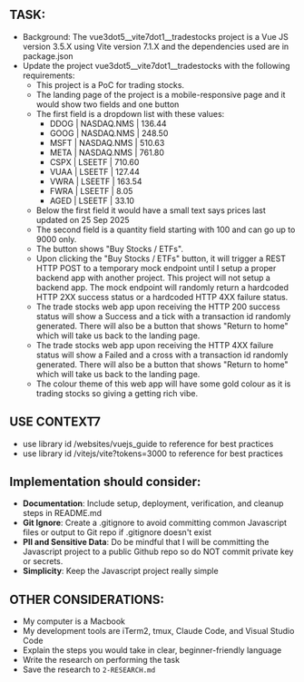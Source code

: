 ## TASK:
* Background: The vue3dot5__vite7dot1__tradestocks project is a Vue JS version 3.5.X using Vite version 7.1.X and the dependencies used are in package.json
* Update the project vue3dot5__vite7dot1__tradestocks with the following requirements:
    * This project is a PoC for trading stocks. 
    * The landing page of the project is a mobile-responsive page and it would show two fields and one button
    * The first field is a dropdown list with these values:
        * DDOG | NASDAQ.NMS | 136.44
        * GOOG | NASDAQ.NMS | 248.50
        * MSFT | NASDAQ.NMS | 510.63
        * META | NASDAQ.NMS | 761.80
        * CSPX | LSEETF     | 710.60
        * VUAA | LSEETF     | 127.44
        * VWRA | LSEETF     | 163.54
        * FWRA | LSEETF     | 8.05
        * AGED | LSEETF     | 33.10
    * Below the first field it would have a small text says prices last updated on 25 Sep 2025
    * The second field is a quantity field starting with 100 and can go up to 9000 only.
    * The button shows "Buy Stocks / ETFs".
    * Upon clicking the "Buy Stocks / ETFs" button, it will trigger a REST HTTP POST to a temporary mock endpoint until I setup a proper backend app with another project. This project will not setup a backend app. The mock endpoint will randomly return a hardcoded HTTP 2XX success status or a hardcoded HTTP 4XX failure status.
    * The trade stocks web app upon receiving the HTTP 200 success status will show a Success and a tick with a transaction id randomly generated. There will also be a button that shows "Return to home" which will take us back to the landing page.
    * The trade stocks web app upon receiving the HTTP 4XX failure status will show a Failed and a cross with a transaction id randomly generated. There will also be a button that shows "Return to home" which will take us back to the landing page.
    * The colour theme of this web app will have some gold colour as it is trading stocks so giving a getting rich vibe.


## USE CONTEXT7
<!-- - use library id /reactjs/react.dev?tokens=5000 to reference -->
- use library id /websites/vuejs_guide to reference for best practices
- use library id /vitejs/vite?tokens=3000  to reference for best practices
<!-- - use library id /vercel/next-learn
- use library id /vercel/next.js 
- use library id /skolaczk/next-starter
- use library id nextjs.org/docs
- use library id /microsoft/playwright the Playwright MCP to automate end-to-end testing through Claude Code browser interaction capabilities
- use library id /microsoft/playwright-mcp the Playwright MCP to automate end-to-end testing through Claude Code browser interaction capabilities
- use library id /shadcn-ui/ui
- use library id /tailwindlabs/tailwindcss.com -->


## Implementation should consider:
- **Documentation**: Include setup, deployment, verification, and cleanup steps in README.md
- **Git Ignore**: Create a .gitignore to avoid committing common Javascript files or output to Git repo if .gitignore doesn't exist
- **PII and Sensitive Data**: Do be mindful that I will be committing the Javascript project to a public Github repo so do NOT commit private key or secrets.
- **Simplicity**: Keep the Javascript project really simple

## OTHER CONSIDERATIONS:
- My computer is a Macbook
- My development tools are iTerm2, tmux, Claude Code, and Visual Studio Code
- Explain the steps you would take in clear, beginner-friendly language
- Write the research on performing the task
- Save the research to `2-RESEARCH.md`